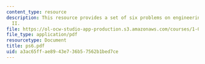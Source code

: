 ```yaml
---
content_type: resource
description: This resource provides a set of six problems on engineering mechanics
  II.
file: https://ol-ocw-studio-app-production.s3.amazonaws.com/courses/1-060-engineering-mechanics-ii-spring-2006/a3ac65ffae8943e736b57562b1bed7ce_ps6.pdf
file_type: application/pdf
resourcetype: Document
title: ps6.pdf
uid: a3ac65ff-ae89-43e7-36b5-7562b1bed7ce
---
```

